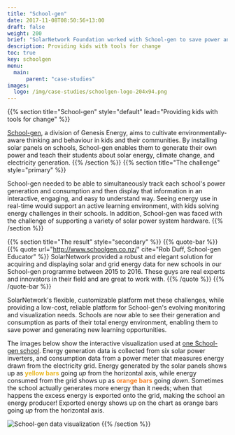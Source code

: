 ```yaml
---
title: "School-gen"
date: 2017-11-08T08:50:56+13:00
draft: false
weight: 200
brief: "SolarNetwork Foundation worked with School-gen to save power and create learning opportunties in New Zealand schools."
description: Providing kids with tools for change
toc: true
key: schoolgen
menu:
  main:
      parent: "case-studies"
images:
  logo: /img/case-studies/schoolgen-logo-204x94.png
---
```

{{% section  title="School-gen" style="default" lead="Providing kids with tools for change" %}}
<!--
{{% quote-bar %}}{{% quote url="http://www.schoolgen.co.nz/" cite="Rob Duff, School-gen Educator" %}}
Kids are literally the future.
{{% /quote %}}{{% /quote-bar %}}
-->
[School-gen](http://www.schoolgen.co.nz/), a division of Genesis Energy, aims to cultivate environmentally-aware thinking and behaviour in kids and their communities. By installing solar panels on schools, School-gen enables them to generate their own power and teach their students about solar energy, climate change, and electricity generation.
{{% /section %}}
{{% section  title="The challenge" style="primary" %}}
<!--
{{% quote-bar %}}{{% quote url="http://www.schoolgen.co.nz/" cite="Rob Duff, School-gen Educator" %}}
Stuff needed to be great and things needed to happen.
{{% /quote %}}{{% /quote-bar %}}
-->
School-gen needed to be able to simultaneously track each school's power generation and consumption and then display that information in an interactive, engaging, and easy to understand way. Seeing energy use in real-time would support an active learning environment, with kids solving energy challenges in their schools. In addition, School-gen was faced with the challenge of supporting a variety of solar power system hardware.
{{% /section %}}

{{% section  title="The result" style="secondary" %}}
{{% quote-bar %}}
{{% quote url="http://www.schoolgen.co.nz/" cite="Rob Duff, School-gen Educator" %}}
SolarNetwork provided a robust and elegant solution for acquiring and displaying solar and grid energy data for new schools in our School-gen programme between 2015 to 2016. These guys are real experts and innovators in their field and are great to work with.
{{% /quote %}}
{{% /quote-bar %}}

SolarNetwork's flexible, customizable platform met these challenges, while providing a low-cost, reliable platform for School-gen's evolving monitoring and visualization needs. Schools are now able to see their generation and consumption as parts of their total energy environment, enabling them to save power and generating new learning opportunities.

The images below show the interactive visualization used at [one School-gen school](https://data.solarnetwork.net/nz/sg/sg.html?nodeId=232&minDate=2016-04-30%2012:00&sourceIds=Solar1,Solar2,Solar3,Solar4,Solar5,Solar6). Energy generation data is collected from six solar power inverters, and consumption data from a power meter that measures energy drawn from the electricity grid. Energy generated by the solar panels shows up as <span style="color: rgb(234, 183, 33); font-weight: 700;">yellow bars</span> going _up_ from the horizontal axis, while energy consumed from the grid shows up as <span style="color: rgb(244, 127, 35); font-weight: 700;">orange bars</span> going _down_. Sometimes the school actually generates more energy than it needs; when that happens the excess energy is exported onto the grid, making the school an energy producer! Exported energy shows up on the chart as orange bars going _up_ from the horizontal axis.

![School-gen data visualization](/img/case-studies/schoolgen-visualization-1120x670.png)
{{% /section %}}
